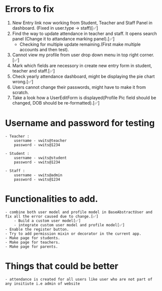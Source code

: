 # Errors to fix

1. New Entry link now working from Student, Teacher and Staff Panel in dashboard. (Fixed in user.type -> staff)[✅]
2. Find the way to update attendance in teacher and staff. It opens search panel (Change it to attandance marking panel).[✅]
    - Checking for multiple update remaining.(First make multiple accounts and then test).
3. Cannot view my profile from user drop down menu in top right corner. [✅]
4. Mark which fields are necessory in create new entry form in student, teacher and staff.[✅]
5. Check yearly attendance dashboard, might be displaying the pie chart wrong.[✅]
6. Users cannot change their passwords, might have to make it from scratch.
7. Take a look how a UserEditForm is displayed(Profile Pic field should be changed, DOB should be re-formatted).[✅]



# Username and password for testing
    - Teacher :
        username - vwits@teacher
        password - vwits@1234

    - Student :
        username - vwits@student
        password - vwits@1234

    - Staff : 
        username - vwits@admin
        password - vwits@1234


# Functionalities to add.
    - combine both user model and profile model in BaseAbstractUser and fix all the error caused due to change.[✅]
        - Build a custom user model[✅]
        - integrate custom user model and profile model[✅]
    - Enable the register button.
    - Try to add permission mixin or decorator in the current app.
    - Make page for students.
    - Make page for teachers.
    - Make page for parents.


# Things that could be better
    - attendance is created for all users like user who are not part of any insitiute i.e admin of website